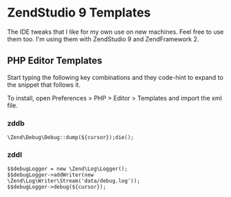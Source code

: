 ZendStudio 9 Templates
=====================

The IDE tweaks that I like for my own use on new machines. Feel free to use them too. I'm using them with ZendStudio 9 and ZendFramework 2.

## PHP Editor Templates
Start typing the following key combinations and they code-hint to expand to the snippet that follows it.

To install, open Preferences > PHP > Editor > Templates and import the xml file.

### zddb

    \Zend\Debug\Debug::dump(${cursor});die();
    
### zddl

    $$debugLogger = new \Zend\Log\Logger();
    $$debugLogger->addWriter(new \Zend\Log\Writer\Stream('data/debug.log'));
    $$debugLogger->debug(${cursor});